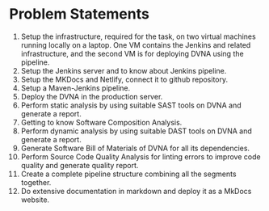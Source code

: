 # Problem Statements

1. Setup the infrastructure, required for the task, on two virtual machines running locally on a laptop. One VM contains the Jenkins and related infrastructure, and the second VM is for deploying DVNA using the pipeline.
2. Setup the Jenkins server and to know about Jenkins pipeline.
3. Setup the MKDocs and Netlify, connect it to github repository.
4. Setup a Maven-Jenkins pipeline.
5. Deploy the DVNA in the production server.
6. Perform static analysis by using suitable SAST tools on DVNA and generate a report.
7. Getting to know Software Composition Analysis.
8. Perform dynamic analysis by using suitable DAST tools on DVNA and generate a report.
9. Generate Software Bill of Materials of DVNA for all its dependencies.
10. Perform Source Code Quality Analysis for linting errors to improve code quality and generate quality report.
11. Create a complete pipeline structure combining all the segments together.
12. Do extensive documentation in markdown and deploy it as a MkDocs website.
 
